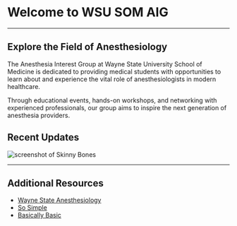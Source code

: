 # Welcome to WSU SOM AIG

---
<div class="page-content">
  <!-- Hero/Intro Section -->
  <section class="intro-section">
    <div class="intro-content">
      <h2>Explore the Field of Anesthesiology</h2>
      <p>The Anesthesia Interest Group at Wayne State University School of Medicine is dedicated to providing medical students with opportunities to learn about and experience the vital role of anesthesiologists in modern healthcare.</p>
      <p>Through educational events, hands-on workshops, and networking with experienced professionals, our group aims to inspire the next generation of anesthesia providers.</p>
    </div>
  </section>
</div>
  
  <!-- Instagram Feed Section -->
  <section class="instagram-section">
    <h2>Recent Updates</h2>
    <!-- Instagram embed code will go here -->
    <div class="instagram-feed">
      <blockquote class="instagram-media" data-instgrm-permalink="https://www.instagram.com/wsusom_aig/">
      </blockquote>
      <script async src="//www.instagram.com/embed.js"></script>
    </div>
  </section>



![screenshot of Skinny Bones](http://mmistakes.github.io/jekyll-theme-skinny-bones/images/skinny-bones-theme-feature.jpg)

---

## Additional Resources

* [Wayne State Anesthesiology](https://anesthesiology.med.wayne.edu/)
* [So Simple](https://github.com/mmistakes/so-simple-theme)
* [Basically Basic](https://github.com/mmistakes/jekyll-theme-basically-basic)
